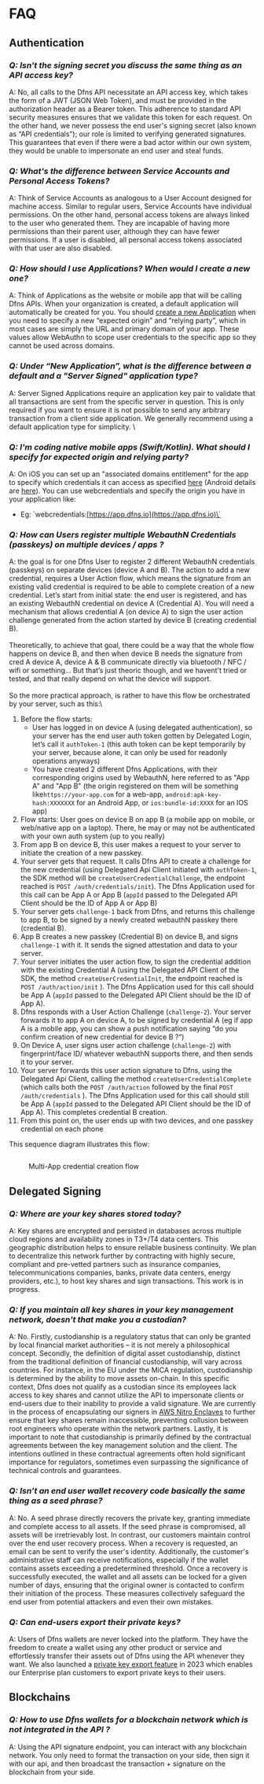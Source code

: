 # FAQ

## Authentication

### _**Q: Isn't the signing secret you discuss the same thing as an API access key?**_ &#x20;

A: No, all calls to the Dfns API necessitate an API access key, which takes the form of a JWT (JSON Web Token), and must be provided in the authorization header as a Bearer token. This adherence to standard API security measures ensures that we validate this token for each request. On the other hand, we never possess the end user's signing secret (also known as “API credentials”); our role is limited to verifying generated signatures. This guarantees that even if there were a bad actor within our own system, they would be unable to impersonate an end user and steal funds.



### _**Q: What's the difference between Service Accounts and Personal Access Tokens?**_&#x20;

A: Think of Service Accounts as analogous to a User Account designed for machine access. Similar to regular users, Service Accounts have individual permissions. On the other hand, personal access tokens are always linked to the user who generated them. They are incapable of having more permissions than their parent user, although they can have fewer permissions. If a user is disabled, all personal access tokens associated with that user are also disabled.



### _**Q: How should I use Applications? When would I create a new one?**_&#x20;

A: Think of Applications as the website or mobile app that will be calling Dfns APIs. When your organization is created, a default application will automatically be created for you. You should [create a new Application](../api-docs/authentication/application-management/createClientSideApplication.md) when you need to specify a new “expected origin” and “relying party”, which in most cases are simply the URL and primary domain of your app. These values allow WebAuthn to scope user credentials to the specific app so they cannot be used across domains.&#x20;



### _**Q: Under “New Application”, what is the difference between a default and a "Server Signed" application type?**_&#x20;

A: Server Signed Applications require an application key pair to validate that all transactions are sent from the specific server in question. This is only required if you want to ensure it is not possible to send any arbitrary transaction from a client side application.  We generally recommend using a default application type for simplicity. \


### _**Q: I'm coding native mobile apps (Swift/Kotlin). What should I specify for expected origin and relying party?**_&#x20;

A: On iOS you can set up an "associated domains entitlement" for the app to specify which credentials it can access as specified [here](https://developer.apple.com/documentation/bundleresources/entitlements/com\_apple\_developer\_associated-domains) (Android details are [here](https://developer.android.com/training/sign-in/passkeys)). You can use webcredentials and specify the origin you have in your application like:

* Eg: \`webcredentials:[https://app.dfns.io](https://app.dfns.io)\`

### _**Q:** How can Users register multiple WebauthN Credentials (passkeys) on multiple devices / apps ?_

A: the goal is for one Dfns User to register 2 different WebauthN credentials (passkeys) on separate devices (device A and B). The action to add a new credential, requires a User Action flow, which means the signature from an existing valid credential is required to be able to complete creation of a new credential. Let’s start from initial state: the end user is registered, and has an existing WebauthN credential on device A (Credential A). You will need a mechanism that allows credential A (on device A) to sign the user action challenge generated from the action started by device B (creating credential B).\
\
Theoretically, to achieve that goal, there could be a way that the whole flow happens on device B, and then when device B needs the signature from cred A device A, device A & B communicate directly via bluetooth / NFC / wifi or something... But that’s just theoric though, and we havent’t tried or tested, and that really depend on what the device will support.\
\
So the more practical approach, is rather to have this flow be orchestrated by your server, such as this:\


1. Before the flow starts:
   * User has logged in on device A (using delegated authentication), so your server has the end user auth token gotten by Delegated Login, let’s call it `authToken-1` (this auth token can be kept temporarily by your server, because alone, it can only be used for readonly operations anyways)
   * You have created 2 different Dfns Applications, with their corresponding origins used by WebauthN, here referred to as "App A" and "App B" (the origin registered on them will be something like`https://your-app.com` for a web-app, `android:apk-key-hash:XXXXXXX` for an Android App, or `ios:bundle-id:XXXX` for an IOS app)
2. Flow starts: User goes on device B on app B (a mobile app on mobile, or web/native app on a laptop). There, he may or may not be authenticated with your own auth system (up to you really)
3. From app B on device B, this user makes a request to your server to initiate the creation of a new passkey.
4. Your server gets that request. It calls Dfns API to create a challenge for the new credential (using Delegated Api Client initiated with `authToken-1`, the SDK method will be `createUserCredentialChallenge`, the endpoint reached is `POST /auth/credentials/init`). The Dfns Application used for this call can be App A or App B (`appId` passed to the Delegated API Client should be the ID of App A or App B)
5. Your server gets `challenge-1` back from Dfns, and returns this challenge to app B, to be signed by a newly created webauthN passkey there (credential B).
6. App B creates a new passkey (Credential B) on device B, and signs `challenge-1` with it. It sends the signed attestation and data to your server.
7. Your server initiates the user action flow, to sign the credential addition with the existing Credential A (using the Delegated API Client of the SDK, the method `createUserCredentialInit`, the endpoint reached is `POST /auth/action/init` ). The Dfns Application used for this call should be App A (`appId` passed to the Delegated API Client should be the ID of App A).
8. Dfns responds with a User Action Challenge (`challenge-2`). Your server forwards it to app A on device A, to be signed by credential A (eg if app A is a mobile app, you can show a push notification saying “do you confirm creation of new credential for device B ?“)
9. On Device A, user signs user action challenge (`challenge-2`) with fingerprint/face ID/ whatever webauthN supports there, and then sends it to your server.
10. Your server forwards this user action signature to Dfns, using the Delegated Api Client, calling the method `createUserCredentialComplete` (which calls both the `POST /auth/action` followed by the final `POST /auth/credentials` ). The Dfns Application used for this call should still be App A (`appId` passed to the Delegated API Client should be the ID of App A). This completes credential B creation.
11. From this point on, the user ends up with two devices, and one passkey credential on each phone&#x20;

This sequence diagram illustrates this flow:

<figure><img src="../.gitbook/assets/Register Cred other App.png" alt=""><figcaption><p>Multi-App credential creation flow</p></figcaption></figure>

## Delegated Signing

### _**Q: Where are your key shares stored today?**_&#x20;

A: Key shares are encrypted and persisted in databases across multiple cloud regions and availability zones in T3+/T4 data centers. This geographic distribution helps to ensure reliable business continuity. We plan to decentralize this network further by contracting with highly secure, compliant and pre-vetted partners such as insurance companies, telecommunications companies, banks, private data centers, energy providers, etc.), to host key shares and sign transactions. This work is in progress.&#x20;



### _**Q: If you maintain all key shares in your key management network, doesn't that make you a custodian?**_&#x20;

A: No. Firstly, custodianship is a regulatory status that can only be granted by local financial market authorities – it is not merely a philosophical concept. Secondly, the definition of digital asset custodianship, distinct from the traditional definition of financial custodianship, will vary across countries. For instance, in the EU under the MiCA regulation, custodianship is determined by the ability to move assets on-chain. In this specific context, Dfns does not qualify as a custodian since its employees lack access to key shares and cannot utilize the API to impersonate clients or end-users due to their inability to provide a valid signature. We are currently in the process of encapsulating our signers in  [AWS Nitro Enclaves](https://aws.amazon.com/ec2/nitro/nitro-enclaves/)  to further ensure that key shares remain inaccessible, preventing collusion between root engineers who operate within the network partners. Lastly, it is important to note that custodianship is primarily defined by the contractual agreements between the key management solution and the client. The intentions outlined in these contractual agreements often hold significant importance for regulators, sometimes even surpassing the significance of technical controls and guarantees.



### _**Q: Isn’t an end user wallet recovery code basically the same thing as a seed phrase?**_

A: No. A seed phrase directly recovers the private key, granting immediate and complete access to all assets. If the seed phrase is compromised, all assets will be irretrievably lost. In contrast, our customers maintain control over the end user recovery process. When a recovery is requested, an email can be sent to verify the user's identity. Additionally, the customer's administrative staff can receive notifications, especially if the wallet contains assets exceeding a predetermined threshold. Once a recovery is successfully executed, the wallet and all assets can be locked for a given number of days, ensuring that the original owner is contacted to confirm their initiation of the process. These measures collectively safeguard the end user from potential attackers and even their own mistakes.



### _**Q: Can end-users export their private keys?**_

A: Users of Dfns wallets are never locked into the platform. They have the freedom to create a wallet using any other product or service and effortlessly transfer their assets out of Dfns using the API whenever they want. We also launched a [private key export feature](../api-docs/wallets/advanced-wallet-apis/export-wallet.md) in 2023 which enables our Enterprise plan customers to export private keys to their users.



## Blockchains

### _Q: How to use Dfns wallets for a blockchain network which is not integrated in the API ?_

A: Using the API signature endpoint, you can interact with any blockchain network. You only need to format the transaction on your side, then sign it with our api, and then broadcast the transaction + signature on the blockchain from your side.
